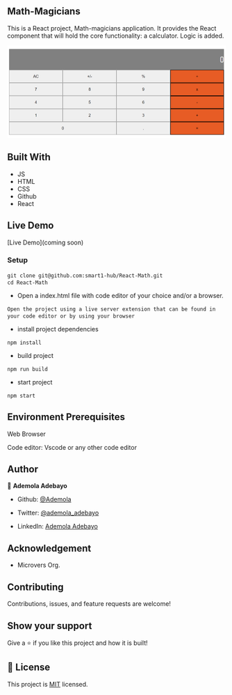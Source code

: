 ## Math-Magicians
This is a React project, Math-magicians application. It provides the React component that will hold the core functionality: a calculator. Logic is added.


![screenshot](./images/Screenshot.png)


## Built With

- JS
- HTML
- CSS
- Github
- React

## Live Demo

[Live Demo](coming soon)

### Setup
~~~ 
git clone git@github.com:smart1-hub/React-Math.git
cd React-Math
~~~
- Open a index.html file with code editor of your choice and/or a browser.
~~~
Open the project using a live server extension that can be found in your code editor or by using your browser
~~~
- install project dependencies
```
npm install
```
- build project
```
npm run build
```
- start project
```
npm start
```

## Environment Prerequisites

Web Browser

Code editor: Vscode or any other code editor

## Author

👤 **Ademola Adebayo**

- Github: [@Ademola](https://github.com/Smart1-hub)

- Twitter: [@ademola_adebayo](https://twitter.com/ademola_adebayo)

- LinkedIn: [Ademola Adebayo](https://www.linkedin.com/in/ademola-adebayo-81051578/)


## Acknowledgement

- Microvers Org.

## Contributing

Contributions, issues, and feature requests are welcome!

## Show your support

Give a ⭐ if you like this project and how it is built!


## 📝 License

This project is [MIT](https://github.com/microverseinc/readme-template/blob/master/MIT.md) licensed.